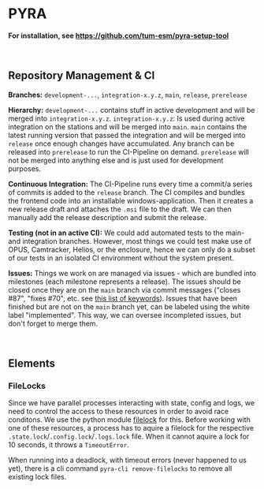 # PYRA

**For installation, see https://github.com/tum-esm/pyra-setup-tool**

<br/>

## Repository Management & CI

**Branches:** `development-...`, `integration-x.y.z`, `main`, `release`, `prerelease`

**Hierarchy:** `development-...` contains stuff in active development and will be merged into `integration-x.y.z`. `integration-x.y.z`: Is used during active integration on the stations and will be merged into `main`. `main` contains the latest running version that passed the integration and will be merged into `release` once enough changes have accumulated. Any branch can be released into `prerelease` to run the CI-Pipeline on demand. `prerelease` will not be merged into anything else and is just used for development purposes.

**Continuous Integration:** The CI-Pipeline runs every time a commit/a series of commits is added to the `release` branch. The CI compiles and bundles the frontend code into an installable windows-application. Then it creates a new release draft and attaches the `.msi` file to the draft. We can then manually add the release description and submit the release.

**Testing (not in an active CI):** We could add automated tests to the main- and integration branches. However, most things we could test make use of OPUS, Camtracker, Helios, or the enclosure, hence we can only do a subset of our tests in an isolated CI environment without the system present.

**Issues:** Things we work on are managed via issues - which are bundled into milestones (each milestone represents a release). The issues should be closed once they are on the `main` branch via commit messages ("closes #87", "fixes #70", etc. see [this list of keywords](https://docs.github.com/en/issues/tracking-your-work-with-issues/linking-a-pull-request-to-an-issue#linking-a-pull-request-to-an-issue-using-a-keyword)). Issues that have been finished but are not on the `main` branch yet, can be labeled using the white label "implemented". This way, we can oversee incompleted issues, but don't forget to merge them.

<br/>

## Elements

### FileLocks

Since we have parallel processes interacting with state, config and logs, we need to control the access to these resources in order to avoid race conditons. We use the python module [filelock](https://pypi.org/project/filelock/) for this. Before working with one of these resources, a process has to aquire a filelock for the respective `.state.lock`/`.config.lock`/`.logs.lock` file. When it cannot aquire a lock for 10 seconds, it throws a `TimeoutError`.

When running into a deadlock, with timeout errors (never happened to us yet), there is a cli command `pyra-cli remove-filelocks` to remove all existing lock files.
